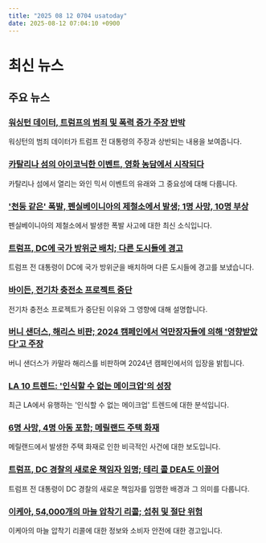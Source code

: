 ```yaml
---
title: "2025 08 12 0704 usatoday"
date: 2025-08-12 07:04:10 +0900
---
```


# 최신 뉴스
## 주요 뉴스
### [워싱턴 데이터, 트럼프의 범죄 및 폭력 증가 주장 반박](https://www.usatoday.com/story/graphics/2025/08/11/trump-national-guard-washington-protection-crime-data/85607126007/)
워싱턴의 범죄 데이터가 트럼프 전 대통령의 주장과 상반되는 내용을 보여줍니다.
### [카탈리나 섬의 아이코닉한 이벤트, 영화 농담에서 시작되다](https://www.usatoday.com/story/travel/destinations/2025/06/24/catalina-island-wine-mixer-experience/84172968007/)
카탈리나 섬에서 열리는 와인 믹서 이벤트의 유래와 그 중요성에 대해 다룹니다.
### ['천둥 같은' 폭발, 펜실베이니아의 제철소에서 발생; 1명 사망, 10명 부상](https://www.usatoday.com/story/news/nation/2025/08/11/explosion-us-steel-plant-clairton-pennsylvania-updates/85611487007/)
펜실베이니아의 제철소에서 발생한 폭발 사고에 대한 최신 소식입니다.
### [트럼프, DC에 국가 방위군 배치; 다른 도시들에 경고](https://www.usatoday.com/story/news/politics/2025/08/11/trump-national-guard-deployment-us-cities-dc/85610923007/)
트럼프 전 대통령이 DC에 국가 방위군을 배치하며 다른 도시들에 경고를 보냈습니다.
### [바이든, 전기차 충전소 프로젝트 중단](https://www.usatoday.com/story/news/2025/08/11/biden-ev-charger-project-trump/85610721007/)
전기차 충전소 프로젝트가 중단된 이유와 그 영향에 대해 설명합니다.
### [버니 샌더스, 해리스 비판; 2024 캠페인에서 억만장자들에 의해 '영향받았다'고 주장](https://www.usatoday.com/story/news/politics/2025/08/11/bernie-sanders-kamala-harris-2024-campaign-billionaires/85606794007/)
버니 샌더스가 카말라 해리스를 비판하며 2024년 캠페인에서의 입장을 밝힙니다.
### [LA 10 트렌드: '인식할 수 없는 메이크업'의 성장](https://www.usatoday.com/story/life/health-wellness/2025/08/11/unrecognizable-makeup-la-10-trend-beauty-standards/85542783007/)
최근 LA에서 유행하는 '인식할 수 없는 메이크업' 트렌드에 대한 분석입니다.
### [6명 사망, 4명 아동 포함; 메릴랜드 주택 화재](https://www.usatoday.com/story/news/nation/2025/08/11/house-fire-waldorf-maryland-people-children-dead/85608227007/)
메릴랜드에서 발생한 주택 화재로 인한 비극적인 사건에 대한 보도입니다.
### [트럼프, DC 경찰의 새로운 책임자 임명; 테리 콜 DEA도 이끌어](https://www.usatoday.com/story/news/politics/2025/08/11/trumps-new-dc-police-boss-terry-cole-dea/85615897007/)
트럼프 전 대통령이 DC 경찰의 새로운 책임자를 임명한 배경과 그 의미를 다룹니다.
### [이케아, 54,000개의 마늘 압착기 리콜; 섭취 및 절단 위험](https://www.usatoday.com/story/news/nation/2025/08/11/ikea-recalls-54000-garlic-presses-due-to-ingestion-laceration-risks/85616467007/)
이케아의 마늘 압착기 리콜에 대한 정보와 소비자 안전에 대한 경고입니다.